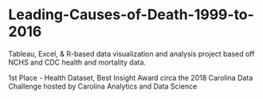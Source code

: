 # Leading-Causes-of-Death-1999-to-2016
Tableau, Excel, & R-based data visualization and analysis project based off NCHS and CDC health and mortality data.

1st Place - Health Dataset, Best Insight Award circa the 2018 Carolina Data Challenge hosted by Carolina Analytics and Data Science
